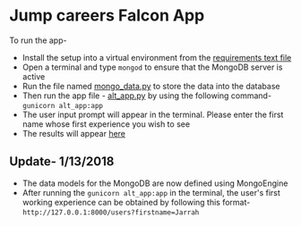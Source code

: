 # Jump careers Falcon App

To run the app-

* Install the setup into a virtual environment from the [requirements text file](https://github.com/suki2691/miscellaneous/blob/master/requirements.txt)
* Open a terminal and type `mongod` to ensure that the MongoDB server is active
* Run the file named [mongo_data.py](https://github.com/suki2691/miscellaneous/blob/master/mongo_data.py) to store the data into the database
* Then run the app file - [alt_app.py](https://github.com/suki2691/miscellaneous/blob/master/alt_app.py) by using the following command-
`gunicorn alt_app:app`
* The user input prompt will appear in the terminal. Please enter the first name whose first experience you wish to see
* The results will appear [here](http://127.0.0.1:8000/users)

## Update- 1/13/2018
* The data models for the MongoDB are now defined using MongoEngine
* After running the `gunicorn alt_app:app` in the terminal, the user's first working experience can be obtained by following this format- `http://127.0.0.1:8000/users?firstname=Jarrah`

